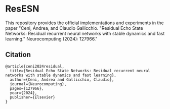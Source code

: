 # ResESN

This repository provides the official implementations and experiments in the paper "Ceni, Andrea, and Claudio Gallicchio. "Residual Echo State Networks: Residual recurrent neural networks with stable dynamics and fast learning." Neurocomputing (2024): 127966."

## Citation

```
@article{ceni2024residual,
  title={Residual Echo State Networks: Residual recurrent neural networks with stable dynamics and fast learning},
  author={Ceni, Andrea and Gallicchio, Claudio},
  journal={Neurocomputing},
  pages={127966},
  year={2024},
  publisher={Elsevier}
}
```
